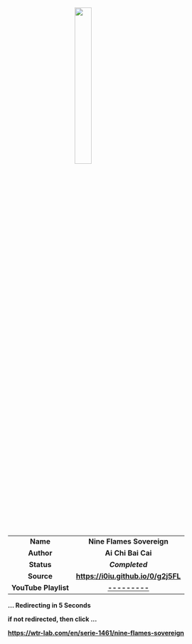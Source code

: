 
<meta charset="UTF-8">
<meta name="viewport" content="width=device-width, initial-scale=1.0">
<meta http-equiv="refresh" content="5;url=https://wtr-lab.com/en/serie-1461/nine-flames-sovereign">

<div style='margin: auto; width: 85%; padding: 10px;'>

<img src="../.image/nfs.jpg" style='display: block; margin: auto; width: 30%;'>

| | |
| :---: | :---: |
| **Name** | **Nine Flames Sovereign** |
| **Author** | **Ai Chi Bai Cai** |
| **Status** | ***Completed*** |
| **Source** | **https://i0iu.github.io/0/g2j5FL** |
| **YouTube Playlist** | [**---------**](https://www.youtube.com/playlist?list=---------) |

**... Redirecting in 5 Seconds**

**if not redirected, then click ...**

**https://wtr-lab.com/en/serie-1461/nine-flames-sovereign**

</div>
